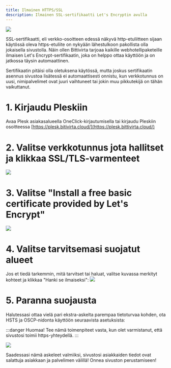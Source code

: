 ```yaml
---
title: Ilmainen HTTPS/SSL
description: Ilmainen SSL-sertifikaatti Let's Encryptin avulla
---
```


![](https://cdn.bittivirta.fi/docimg/crisp/image_4fwtl3.png)

SSL-sertifikaatti, eli verkko-osoitteen edessä näkyvä http-etuliitteen sijaan käytössä oleva https-etuliite on nykyään lähestulkoon pakollista olla jokaisella sivustolla. Näin ollen Bittivirta tarjoaa kaikille webhotellipaketeille ilmaisen Let's Encrypt-sertifikaatin, joka on helppo ottaa käyttöön ja on jatkossa täysin automaattinen.

Sertifikaatin pitäisi olla oletuksena käytössä, mutta joskus sertifikaatin asennus sivustoa lisätessä ei automaattisesti onnistu, kun verkkotunnus on uusi, nimipalvelimet ovat juuri vaihtuneet tai jokin muu pikkutekijä on tähän vaikuttanut.

# 1. Kirjaudu Pleskiin​
Avaa Plesk asiakasalueella OneClick-kirjautumisella tai kirjaudu Pleskiin osoitteessa [https://plesk.bitivirta.cloud/](https://plesk.bittivirta.cloud/)

# 2. Valitse verkkotunnus jota hallitset ja klikkaa SSL/TLS-varmenteet​
![](https://cdn.bittivirta.fi/docimg/crisp/image_1k8tj0o.png)


# 3. Valitse "Install a free basic certificate provided by Let's Encrypt"​
![](https://cdn.bittivirta.fi/docimg/crisp/image_1dokdof.png)

# 4. Valitse tarvitsemasi suojatut alueet​
Jos et tiedä tarkemmin, mitä tarvitset tai haluat, valitse kuvassa merkityt kohteet ja klikkaa "Hanki se ilmaiseksi":
![](https://cdn.bittivirta.fi/docimg/crisp/image_1nlw03s.png)

# 5. Paranna suojausta​
Halutessasi ottaa vielä pari ekstra-askelta parempaa tietoturvaa kohden, ota HSTS ja OSCP-nidonta käyttöön seuraavista asetuksista:

:::danger Huomaa!
Tee nämä toimenpiteet vasta, kun olet varmistanut, että sivustosi toimii https-yhteydellä.
:::

![](https://cdn.bittivirta.fi/docimg/crisp/image_1k9a0l9.png)

Saadessasi nämä askeleet valmiiksi, sivustosi asiakkaiden tiedot ovat salattuja asiakkaan ja palvelimen välillä! Onnea sivuston perustamiseen!